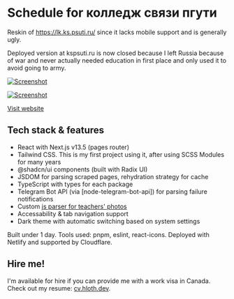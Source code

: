 # Schedule for колледж связи пгути 

Reskin of https://lk.ks.psuti.ru/ since it lacks mobile support and is generally ugly.

Deployed version at kspsuti.ru is now closed because I left Russia because of war and never actually needed education in first place and only used it to avoid going to army.

[![Screenshot](https://github.com/VityaSchel/kspguti-schedule/assets/59040542/07cc1f67-ccb0-4522-a59d-16387fa11987#gh-dark-mode-only)](https://kspsuti.ru#gh-dark-mode-only)

[![Screenshot](https://github.com/VityaSchel/kspguti-schedule/assets/59040542/7bd26798-5ec1-4033-a9ca-84ffa0c44f52#gh-light-mode-only)](https://kspsuti.ru#gh-light-mode-only)

[Visit website](https://kspsuti.ru)

## Tech stack & features

- React with Next.js v13.5 (pages router)
- Tailwind CSS. This is my first project using it, after using SCSS Modules for many years
- @shadcn/ui components (built with Radix UI)
- JSDOM for parsing scraped pages, rehydration strategy for cache
- TypeScript with types for each package
- Telegram Bot API (via [node-telegram-bot-api]) for parsing failure notifications
- Custom [js parser for teachers' photos](https://gist.github.com/VityaSchel/28f1a360ee7798511765910b39c6086c)
- Accessability & tab navigation support
- Dark theme with automatic switching based on system settings

Built under 1 day. Tools used: pnpm, eslint, react-icons. Deployed with Netlify and supported by Cloudflare.

## Hire me!

I'm available for hire if you can provide me with a work visa in Canada. Check out my resume: [cv.hloth.dev](https://cv.hloth.dev).
